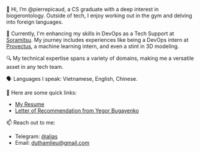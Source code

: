 👋 Hi, I’m @pierrepicaud, a CS graduate with a deep interest in biogerontology. Outside of tech, I enjoy working out in the gym and delving into foreign languages.

🌟 Currently, I'm enhancing my skills in DevOps as a Tech Support at [Soramitsu](https://soramitsu.co.jp/). My journey includes experiences like being a DevOps intern at [Provectus](https://provectus.com/), a machine learning intern, and even a stint in 3D modeling.

🔍 My technical expertise spans a variety of domains, making me a versatile asset in any tech team.

🗣️ Languages I speak: Vietnamese, English, Chinese.

📂 Here are some quick links:
- [My Resume](https://github.com/pierrepicaud/resume/blob/main/README.md)
- [Letter of Recommendation from Yegor Bugayenko](https://www.yegor256.com/2021/12/01/teaching.html)

📫 Reach out to me:
  - Telegram: [@alias](https://t.me/fluorescent_axolotl)
  - Email: duthamlieu@gmail.com

<!---
pierrepicaud/pierrepicaud is a ✨ special ✨ repository because its `README.md` (this file) appears on your GitHub profile.
You can click the Preview link to take a look at your changes.
--->

